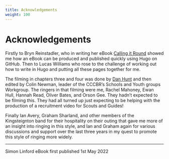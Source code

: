 ```yaml
---
title: Acknowledgements
weight: 100
---
```


# Acknowledgements
 
Firstly to Bryn Reinstadler, who in writing her eBook [Calling it Round](https://www.callingitround.cccbr.org.uk) showed me how an eBook can be produced and published quickly using Hugo on GitHub. Then to Lucas Williams who rose to the challenge of working out how to write in Hugo and putting all these pages together for me. 
 
The filming in chapters three and four was done by [Dan Hunt](danhuntcamera.com) and then edited by Colin Newman, leader of the CCCBR’s Schools and Youth groups Workgroup. The ringers in that filming were me, Rachel Mahoney, Ewan Hull, Hannah Read, Oliver Bates, and Orson Gee. They hadn’t expected to be filming this. They had all turned up just expecting to be helping with the production of a recruitment video for Scouts and Guides! 
 
Finally Ian Avery, Graham Sharland, and other members of the Kingsteignton band for their hospitality on their outing that gave me more of an insight into ringing in this style, and Ian and Graham again for various discussions and support over the last three years in my quest to promote this style of ringing more widely. 

---

Simon Linford
eBook first published 1st May 2022
